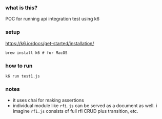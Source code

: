 ### what is this?

POC for running api integration test using k6

### setup

https://k6.io/docs/get-started/installation/

`brew install k6 # for MacOS`

### how to run

`k6 run test1.js`

### notes

- it uses chai for making assertions
- individual module like `rfi.js` can be served as a document as well. i imagine `rfi.js` consists of full rfi CRUD plus transition, etc.
